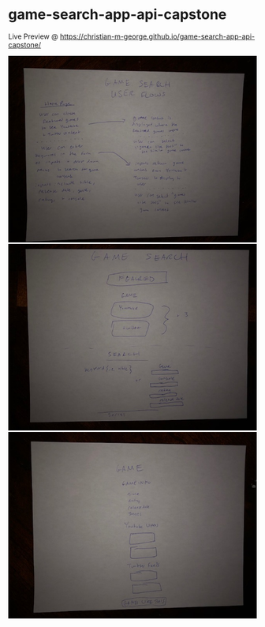 # game-search-app-api-capstone
Live Preview @ https://christian-m-george.github.io/game-search-app-api-capstone/

![Initial User Frame](game-search-user-frame.jpg)
![Initial Wireframe 1](game-search-wireframe-1.jpg)
![Initial Wireframe 2](game-search-wireframe-2.jpg)